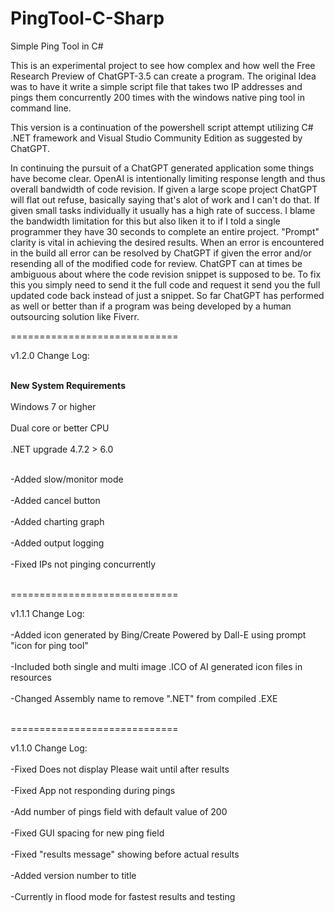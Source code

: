 # PingTool-C-Sharp
Simple Ping Tool in C#

This is an experimental project to see how complex and how well the Free Research Preview of ChatGPT-3.5 can create a program. The original Idea was to have it write a simple script file that takes two IP addresses and pings them concurrently 200 times with the windows native ping tool in command line.

This version is a continuation of the powershell script attempt utilizing C# .NET framework and Visual Studio Community Edition as suggested by ChatGPT.

In continuing the pursuit of a ChatGPT generated application some things have become clear. OpenAI is intentionally limiting response length and thus overall bandwidth of code revision. If given a large scope project ChatGPT will flat out refuse, basically saying that's alot of work and I can't do that. If given small tasks individually it usually has a high rate of success. I blame the bandwidth limitation for this but also liken it to if I told a single programmer they have 30 seconds to complete an entire project. 
"Prompt" clarity is vital in achieving the desired results. When an error is encountered in the build all error can be resolved by ChatGPT if given the error and/or resending all of the modified code for review. ChatGPT can at times be ambiguous about where the code revision snippet is supposed to be. To fix this you simply need to send it the full code and request it send you the full updated code back instead of just a snippet. So far ChatGPT has performed as well or better than if a program was being developed by a human outsourcing solution like Fiverr.

=============================

v1.2.0 Change Log:<br></br>

**New System Requirements**<br></br>
Windows 7 or higher<br></br>
Dual core or better CPU<br></br>
.NET upgrade 4.7.2 > 6.0<br></br>

-Added slow/monitor mode<br></br>
-Added cancel button<br></br>
-Added charting graph<br></br>
-Added output logging<br></br>
-Fixed IPs not pinging concurrently<br></br>

=============================

v1.1.1 Change Log:<br></br>
-Added icon generated by Bing/Create Powered by Dall-E using prompt "icon for ping tool"<br></br>
-Included both single and multi image .ICO of AI generated icon files in resources<br></br>
-Changed Assembly name to remove ".NET" from compiled .EXE<br></br>

=============================

v1.1.0 Change Log:<br></br>
-Fixed Does not display Please wait until after results<br></br>
-Fixed App not responding during pings<br></br>
-Add number of pings field with default value of 200<br></br>
-Fixed GUI spacing for new ping field<br></br>
-Fixed "results message" showing before actual results<br></br>
-Added version number to title<br></br>
-Currently in flood mode for fastest results and testing<br></br>


